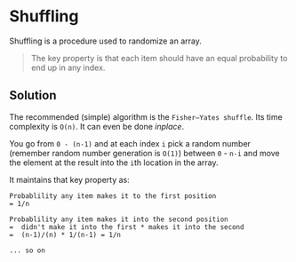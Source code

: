 # Shuffling

Shuffling is a procedure used to randomize an array. 

> The key property is that each item should have an equal probability to end up in any index.

## Solution 

The recommended (simple) algorithm is the `Fisher–Yates shuffle`. Its time complexity is `O(n)`. It can even be done *inplace*. 

You go from `0 - (n-1)` and at each index `i` pick a random number (remember random number generation is `O(1)`) between `0` - `n-i` and move the element at the result into the `i`th location in the array. 

It maintains that key property as: 

```
Probablility any item makes it to the first position
= 1/n

Probablility any item makes it into the second position 
=  didn't make it into the first * makes it into the second
=  (n-1)/(n) * 1/(n-1) = 1/n   

... so on
```
